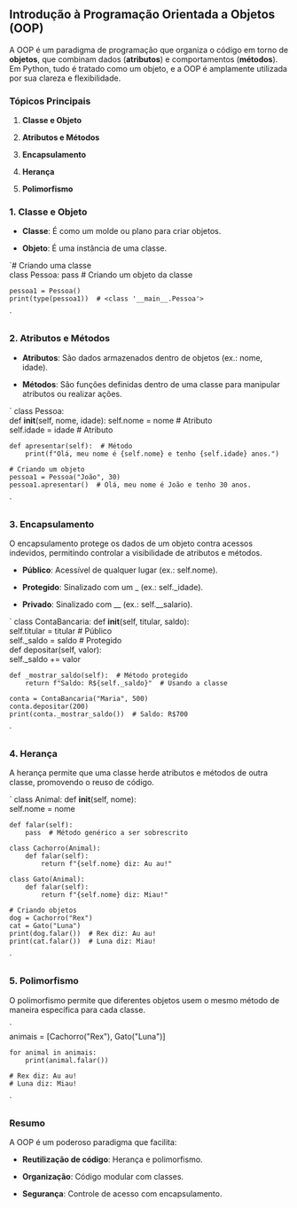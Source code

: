 **Introdução à Programação Orientada a Objetos (OOP)**
------------------------------------------------------

A OOP é um paradigma de programação que organiza o código em torno de **objetos**, que combinam dados (**atributos**) e comportamentos (**métodos**). Em Python, tudo é tratado como um objeto, e a OOP é amplamente utilizada por sua clareza e flexibilidade.

### **Tópicos Principais**

1.  **Classe e Objeto**
    
2.  **Atributos e Métodos**
    
3.  **Encapsulamento**
    
4.  **Herança**
    
5.  **Polimorfismo**
    

### **1\. Classe e Objeto**

*   **Classe**: É como um molde ou plano para criar objetos.
    
*   **Objeto**: É uma instância de uma classe.
    

`# Criando uma classe  
    class Pessoa:
        pass  # Criando um objeto da classe  
        
    pessoa1 = Pessoa()  
    print(type(pessoa1))  # <class '__main__.Pessoa'>
` 

### **2\. Atributos e Métodos**

*   **Atributos**: São dados armazenados dentro de objetos (ex.: nome, idade).
    
*   **Métodos**: São funções definidas dentro de uma classe para manipular atributos ou realizar ações.
    

`   class Pessoa:      
    def __init__(self, nome, idade):
            self.nome = nome  # Atributo          
            self.idade = idade  # Atributo      
    
    def apresentar(self):  # Método          
        print(f"Olá, meu nome é {self.nome} e tenho {self.idade} anos.")  
        
    # Criando um objeto  
    pessoa1 = Pessoa("João", 30)  
    pessoa1.apresentar()  # Olá, meu nome é João e tenho 30 anos.   
`

### **3\. Encapsulamento**

O encapsulamento protege os dados de um objeto contra acessos indevidos, permitindo controlar a visibilidade de atributos e métodos.

*   **Público**: Acessível de qualquer lugar (ex.: self.nome).
    
*   **Protegido**: Sinalizado com um \_ (ex.: self.\_idade).
    
*   **Privado**: Sinalizado com \_\_ (ex.: self.\_\_salario).
    

`   class ContaBancaria:
      def __init__(self, titular, saldo):          
        self.titular = titular  # Público          
        self._saldo = saldo  # Protegido      
        def depositar(self, valor):          
        self._saldo += valor      
    
    def _mostrar_saldo(self):  # Método protegido         
        return f"Saldo: R${self._saldo}"  # Usando a classe  
        
    conta = ContaBancaria("Maria", 500)  
    conta.depositar(200)  
    print(conta._mostrar_saldo())  # Saldo: R$700   
`

### **4\. Herança**

A herança permite que uma classe herde atributos e métodos de outra classe, promovendo o reuso de código.

`   class Animal:
      def __init__(self, nome):          
        self.nome = nome      
    
    def falar(self):          
        pass  # Método genérico a ser sobrescrito  
    
    class Cachorro(Animal):      
        def falar(self):          
            return f"{self.nome} diz: Au au!"  
    
    class Gato(Animal):      
        def falar(self):          
            return f"{self.nome} diz: Miau!"  
            
    # Criando objetos  
    dog = Cachorro("Rex")  
    cat = Gato("Luna")  
    print(dog.falar())  # Rex diz: Au au!  
    print(cat.falar())  # Luna diz: Miau!   
`

### **5\. Polimorfismo**

O polimorfismo permite que diferentes objetos usem o mesmo método de maneira específica para cada classe.

`   
    animais = [Cachorro("Rex"), Gato("Luna")]  
    
    for animal in animais:      
        print(animal.falar())  
        
    # Rex diz: Au au!  
    # Luna diz: Miau!   
`

### **Resumo**

A OOP é um poderoso paradigma que facilita:

*   **Reutilização de código**: Herança e polimorfismo.
    
*   **Organização**: Código modular com classes.
    
*   **Segurança**: Controle de acesso com encapsulamento.
